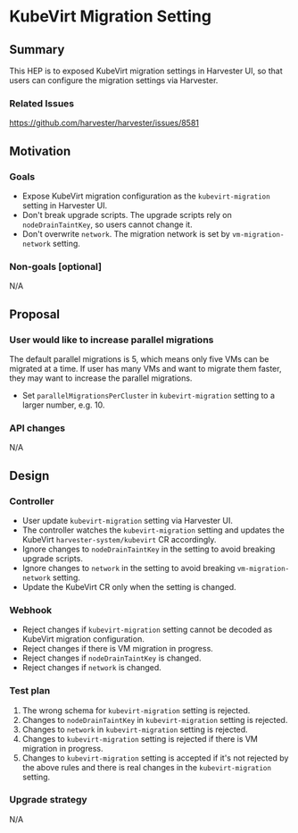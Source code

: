 # KubeVirt Migration Setting

## Summary

This HEP is to exposed KubeVirt migration settings in Harvester UI, so that users can configure the migration settings via Harvester.

### Related Issues

https://github.com/harvester/harvester/issues/8581

## Motivation

### Goals

- Expose KubeVirt migration configuration as the `kubevirt-migration` setting in Harvester UI.
- Don't break upgrade scripts. The upgrade scripts rely on `nodeDrainTaintKey`, so users cannot change it.
- Don't overwrite `network`. The migration network is set by `vm-migration-network` setting.

### Non-goals [optional]

N/A

## Proposal

### User would like to increase parallel migrations

The default parallel migrations is 5, which means only five VMs can be migrated at a time. If user has many VMs and want to migrate them faster, they may want to increase the parallel migrations.

* Set `parallelMigrationsPerCluster` in `kubevirt-migration` setting to a larger number, e.g. 10.

### API changes

N/A

## Design

### Controller

* User update `kubevirt-migration` setting via Harvester UI.
* The controller watches the `kubevirt-migration` setting and updates the KubeVirt `harvester-system/kubevirt` CR accordingly.
* Ignore changes to `nodeDrainTaintKey` in the setting to avoid breaking upgrade scripts.
* Ignore changes to `network` in the setting to avoid breaking `vm-migration-network` setting.
* Update the KubeVirt CR only when the setting is changed.

### Webhook

* Reject changes if `kubevirt-migration` setting cannot be decoded as KubeVirt migration configuration.
* Reject changes if there is VM migration in progress.
* Reject changes if `nodeDrainTaintKey` is changed.
* Reject changes if `network` is changed.

### Test plan

1. The wrong schema for `kubevirt-migration` setting is rejected.
2. Changes to `nodeDrainTaintKey` in `kubevirt-migration` setting is rejected.
3. Changes to `network` in `kubevirt-migration` setting is rejected.
4. Changes to `kubevirt-migration` setting is rejected if there is VM migration in progress.
5. Changes to `kubevirt-migration` setting is accepted if it's not rejected by the above rules and there is real changes in the `kubevirt-migration` setting.

### Upgrade strategy

N/A
